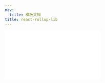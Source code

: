 ```yaml
---
nav:
  title: 模板文档
title: react-rollup-lib
---
```


<embed src="../../template/react-rollup-lib/README.md"></embed>
